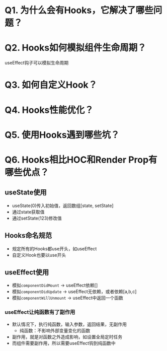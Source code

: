 # Q1. 为什么会有Hooks，它解决了哪些问题？

# Q2. Hooks如何模拟组件生命周期？
useEffect钩子可以模拟生命周期


# Q3. 如何自定义Hook？

# Q4. Hooks性能优化？

# Q5. 使用Hooks遇到哪些坑？

# Q6. Hooks相比HOC和Render Prop有哪些优点？




## useState使用
- useState(0)传入初始值，返回数组[state, setState]
- 通过state获取值
- 通过setState(123)修改值

## Hooks命名规范
- 规定所有的Hooks都use开头，如useEffect
- 自定义Hook也要以use开头

## useEffect使用
- 模拟`componentDidMount` -> useEffect依赖[]
- 模拟`componentDidUpdate` -> useEffect无依赖，或者依赖[a,b,c]
- 模拟`componentWillUnmount` -> useEffect中返回一个函数

### useEffect让纯函数有了副作用
- 默认情况下，执行纯函数，输入参数，返回结果，无副作用
    - 纯函数：不影响外部变量变化的函数
- 副作用，就是对函数之外造成影响，如设置全局定时任务
- 而组件需要副作用，所以需要useEffect钩到纯函数中